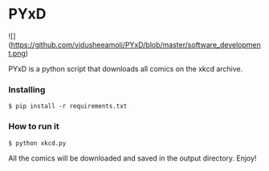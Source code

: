 # PYxD

![]
(https://github.com/vidusheeamoli/PYxD/blob/master/software_development.png)


PYxD is a python script that downloads all comics on the xkcd archive. 

### Installing

```
$ pip install -r requirements.txt
```

### How to run it

```
$ python xkcd.py
```

All the comics will be downloaded and saved in the output directory. Enjoy! 
